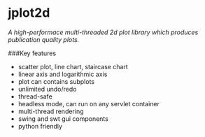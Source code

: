 jplot2d
=======

_*A high-performace multi-threaded 2d plot library which produces publication quality plots.*_

###Key features
 * scatter plot, line chart, staircase chart
 * linear axis and logarithmic axis
 * plot can contains subplots 
 * unlimited undo/redo
 * thread-safe
 * headless mode, can run on any servlet container
 * multi-thread rendering
 * swing and swt gui components
 * python friendly
